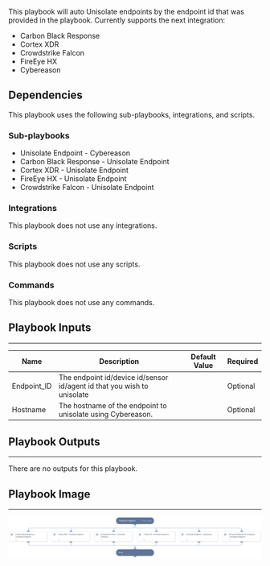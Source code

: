 This playbook will auto Unisolate endpoints by the endpoint id that was provided in the playbook.
Currently supports the next integration:
- Carbon Black Response
- Cortex XDR
- Crowdstrike Falcon
- FireEye HX 
- Cybereason


## Dependencies
This playbook uses the following sub-playbooks, integrations, and scripts.

### Sub-playbooks
* Unisolate Endpoint - Cybereason
* Carbon Black Response - Unisolate Endpoint
* Cortex XDR - Unisolate Endpoint
* FireEye HX - Unisolate Endpoint
* Crowdstrike Falcon - Unisolate Endpoint

### Integrations
This playbook does not use any integrations.

### Scripts
This playbook does not use any scripts.

### Commands
This playbook does not use any commands.

## Playbook Inputs
---

| **Name** | **Description** | **Default Value** | **Required** |
| --- | --- | --- | --- |
| Endpoint_ID | The endpoint id/device id/sensor id/agent id that you wish to unisolate |  | Optional |
| Hostname | The hostname of the endpoint to unisolate using Cybereason. |  | Optional |

## Playbook Outputs
---
There are no outputs for this playbook.

## Playbook Image
---
![Unisolate Endpoint - Generic](https://raw.githubusercontent.com/demisto/content/25dd921cf8467a148058cf3ea5f5da7ebb4a4606/Packs/CommonPlaybooks/doc_files/Unisolate_Endpoint_-_Generic.png)
